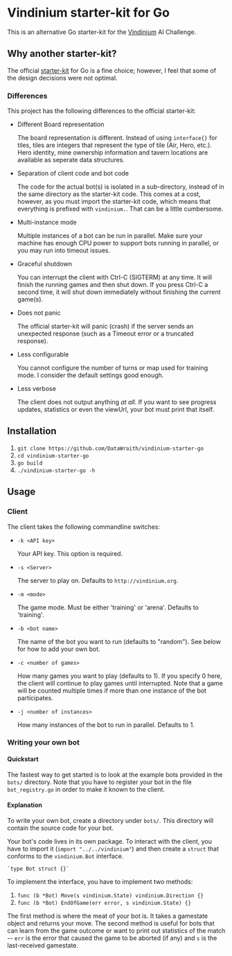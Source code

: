 # Vindinium starter-kit for Go

This is an alternative Go starter-kit for the [Vindinium] AI Challenge.

[Vindinium]: http://vindinium.org


## Why another starter-kit?

The official [starter-kit](https://github.com/geetarista/vindinium-starter-go)
for Go is a fine choice; however, I feel that some of the design decisions
were not optimal.


### Differences

This project has the following differences to the official starter-kit:

* Different Board representation

    The board representation is different. Instead of using `interface{}` for
    tiles, tiles are integers that represent the type of tile (Air, Hero, etc.).
    Hero identity, mine ownership information and tavern locations are available
    as seperate data structures.

* Separation of client code and bot code

    The code for the actual bot(s) is isolated in a sub-directory, instead of in
    the same directory as the starter-kit code. This comes at a cost, however,
    as you must import the starter-kit code, which means that everything is
    prefixed with `vindinium.`. That can be a little cumbersome.

* Multi-instance mode

    Multiple instances of a bot can be run in parallel. Make sure your machine
    has enough CPU power to support bots running in parallel, or you may run
    into timeout issues.

* Graceful shutdown

    You can interrupt the client with Ctrl-C (SIGTERM) at any time. It will
    finish the running games and then shut down. If you press Ctrl-C a second
    time, it will shut down immediately without finishing the current game(s).

* Does not panic

    The official starter-kit will panic (crash) if the server sends an
    unexpected response (such as a Timeout error or a truncated response).

* Less configurable

    You cannot configure the number of turns or map used for training mode.
    I consider the default settings good enough.

* Less verbose

    The client does not output anything _at all_. If you want to see progress
    updates, statistics or even the viewUrl, your bot must print that itself.


## Installation

1. `git clone https://github.com/DataWraith/vindinium-starter-go`
2. `cd vindinium-starter-go`
3. `go build`
4. `./vindinium-starter-go -h`


## Usage

### Client

The client takes the following commandline switches:

* `-k <API key>`

    Your API key. This option is required.

* `-s <Server>`

    The server to play on. Defaults to `http://vindinium.org`.

* `-m <mode>`

    The game mode. Must be either 'training' or 'arena'. Defaults to 'training'.

* `-b <bot name>`

    The name of the bot you want to run (defaults to "random"). See below for
    how to add your own bot.

* `-c <number of games>`

    How many games you want to play (defaults to 1). If you specify 0 here, the
    client will continue to play games until interrupted. Note that a game will
    be counted multiple times if more than one instance of the bot participates.

* `-j <number of instances>`

    How many instances of the bot to run in parallel. Defaults to 1.


### Writing your own bot

#### Quickstart

The fastest way to get started is to look at the example bots provided in
the `bots/` directory. Note that you have to register your bot in the file
`bot_registry.go` in order to make it known to the client.


#### Explanation

To write your own bot, create a directory under `bots/`. This directory will
contain the source code for your bot.

Your bot's code lives in its own package. To interact with the client, you
have to import it (`import "../../vindinium"`) and then create a `struct` that
conforms to the `vindinium.Bot` interface.

    `type Bot struct {}`

To implement the interface, you have to implement two methods:

1. `func (b *Bot) Move(s vindinium.State) vindinium.Direction {}`
2. `func (b *Bot) EndOfGame(err error, s vindinium.State) {}`

The first method is where the meat of your bot is. It takes a gamestate object
and returns your move. The second method is useful for bots that can learn from
the game outcome or want to print out statistics of the match -- `err` is the
error that caused the game to be aborted (if any) and `s` is the last-received
gamestate.

